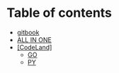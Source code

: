 # Table of contents

* [gitbook](README.md)
* [ALL IN ONE](docs.md)
* [\[CodeLand\]](codeland/README.md)
  * [GO](codeland/go.md)
  * [PY](codeland/py.md)
